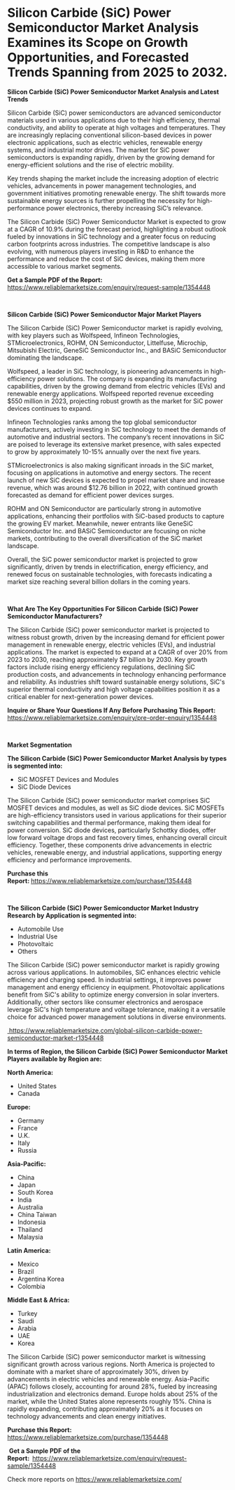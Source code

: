 <p><h1>Silicon Carbide (SiC) Power Semiconductor Market Analysis Examines its Scope on Growth Opportunities, and Forecasted Trends Spanning from 2025 to 2032.</h1></p><p><strong>Silicon Carbide (SiC) Power Semiconductor Market Analysis and Latest Trends</strong></p>
<p><p>Silicon Carbide (SiC) power semiconductors are advanced semiconductor materials used in various applications due to their high efficiency, thermal conductivity, and ability to operate at high voltages and temperatures. They are increasingly replacing conventional silicon-based devices in power electronic applications, such as electric vehicles, renewable energy systems, and industrial motor drives. The market for SiC power semiconductors is expanding rapidly, driven by the growing demand for energy-efficient solutions and the rise of electric mobility. </p><p>Key trends shaping the market include the increasing adoption of electric vehicles, advancements in power management technologies, and government initiatives promoting renewable energy. The shift towards more sustainable energy sources is further propelling the necessity for high-performance power electronics, thereby increasing SiC’s relevance. </p><p>The Silicon Carbide (SiC) Power Semiconductor Market is expected to grow at a CAGR of 10.9% during the forecast period, highlighting a robust outlook fueled by innovations in SiC technology and a greater focus on reducing carbon footprints across industries. The competitive landscape is also evolving, with numerous players investing in R&D to enhance the performance and reduce the cost of SiC devices, making them more accessible to various market segments.</p></p>
<p><strong>Get a Sample PDF of the Report:&nbsp;</strong> <a href="https://www.reliablemarketsize.com/enquiry/request-sample/1354448?utm_campaign=1872&utm_medium=2&utm_source=Github&utm_content=ia&utm_term=13022025&utm_id=silicon-carbide-sic-power-semiconductor">https://www.reliablemarketsize.com/enquiry/request-sample/1354448</a></p>
<p>&nbsp;</p>
<p><strong>Silicon Carbide (SiC) Power Semiconductor Major Market Players</strong></p>
<p><p>The Silicon Carbide (SiC) Power Semiconductor market is rapidly evolving, with key players such as Wolfspeed, Infineon Technologies, STMicroelectronics, ROHM, ON Semiconductor, Littelfuse, Microchip, Mitsubishi Electric, GeneSiC Semiconductor Inc., and BASiC Semiconductor dominating the landscape.</p><p>Wolfspeed, a leader in SiC technology, is pioneering advancements in high-efficiency power solutions. The company is expanding its manufacturing capabilities, driven by the growing demand from electric vehicles (EVs) and renewable energy applications. Wolfspeed reported revenue exceeding $550 million in 2023, projecting robust growth as the market for SiC power devices continues to expand.</p><p>Infineon Technologies ranks among the top global semiconductor manufacturers, actively investing in SiC technology to meet the demands of automotive and industrial sectors. The company’s recent innovations in SiC are poised to leverage its extensive market presence, with sales expected to grow by approximately 10-15% annually over the next five years.</p><p>STMicroelectronics is also making significant inroads in the SiC market, focusing on applications in automotive and energy sectors. The recent launch of new SiC devices is expected to propel market share and increase revenue, which was around $12.76 billion in 2022, with continued growth forecasted as demand for efficient power devices surges.</p><p>ROHM and ON Semiconductor are particularly strong in automotive applications, enhancing their portfolios with SiC-based products to capture the growing EV market. Meanwhile, newer entrants like GeneSiC Semiconductor Inc. and BASiC Semiconductor are focusing on niche markets, contributing to the overall diversification of the SiC market landscape.</p><p>Overall, the SiC power semiconductor market is projected to grow significantly, driven by trends in electrification, energy efficiency, and renewed focus on sustainable technologies, with forecasts indicating a market size reaching several billion dollars in the coming years.</p></p>
<p>&nbsp;</p>
<p><strong>What Are The Key Opportunities For Silicon Carbide (SiC) Power Semiconductor Manufacturers?</strong></p>
<p><p>The Silicon Carbide (SiC) power semiconductor market is projected to witness robust growth, driven by the increasing demand for efficient power management in renewable energy, electric vehicles (EVs), and industrial applications. The market is expected to expand at a CAGR of over 20% from 2023 to 2030, reaching approximately $7 billion by 2030. Key growth factors include rising energy efficiency regulations, declining SiC production costs, and advancements in technology enhancing performance and reliability. As industries shift toward sustainable energy solutions, SiC's superior thermal conductivity and high voltage capabilities position it as a critical enabler for next-generation power devices.</p></p>
<p><strong>Inquire or Share Your Questions If Any Before Purchasing This Report:</strong> <a href="https://www.reliablemarketsize.com/enquiry/pre-order-enquiry/1354448?utm_campaign=1872&utm_medium=2&utm_source=Github&utm_content=ia&utm_term=13022025&utm_id=silicon-carbide-sic-power-semiconductor">https://www.reliablemarketsize.com/enquiry/pre-order-enquiry/1354448</a></p>
<p>&nbsp;</p>
<p><strong>Market Segmentation</strong></p>
<p><strong>The Silicon Carbide (SiC) Power Semiconductor Market Analysis by types is segmented into:</strong></p>
<p><ul><li>SiC MOSFET Devices and Modules</li><li>SiC Diode Devices</li></ul></p>
<p><p>The Silicon Carbide (SiC) power semiconductor market comprises SiC MOSFET devices and modules, as well as SiC diode devices. SiC MOSFETs are high-efficiency transistors used in various applications for their superior switching capabilities and thermal performance, making them ideal for power conversion. SiC diode devices, particularly Schottky diodes, offer low forward voltage drops and fast recovery times, enhancing overall circuit efficiency. Together, these components drive advancements in electric vehicles, renewable energy, and industrial applications, supporting energy efficiency and performance improvements.</p></p>
<p><strong>Purchase this Report:&nbsp;</strong><a href="https://www.reliablemarketsize.com/purchase/1354448?utm_campaign=1872&utm_medium=2&utm_source=Github&utm_content=ia&utm_term=13022025&utm_id=silicon-carbide-sic-power-semiconductor">https://www.reliablemarketsize.com/purchase/1354448</a></p>
<p>&nbsp;</p>
<p><strong>The Silicon Carbide (SiC) Power Semiconductor Market Industry Research by Application is segmented into:</strong></p>
<p><ul><li>Automobile Use</li><li>Industrial Use</li><li>Photovoltaic</li><li>Others</li></ul></p>
<p><p>The Silicon Carbide (SiC) power semiconductor market is rapidly growing across various applications. In automobiles, SiC enhances electric vehicle efficiency and charging speed. In industrial settings, it improves power management and energy efficiency in equipment. Photovoltaic applications benefit from SiC's ability to optimize energy conversion in solar inverters. Additionally, other sectors like consumer electronics and aerospace leverage SiC's high temperature and voltage tolerance, making it a versatile choice for advanced power management solutions in diverse environments.</p></p>
<p><a href="https://www.reliablemarketsize.com/global-silicon-carbide-power-semiconductor-market-r1354448?utm_campaign=1872&utm_medium=2&utm_source=Github&utm_content=ia&utm_term=13022025&utm_id=silicon-carbide-sic-power-semiconductor">&nbsp;https://www.reliablemarketsize.com/global-silicon-carbide-power-semiconductor-market-r1354448</a></p>
<p><strong>In terms of Region, the Silicon Carbide (SiC) Power Semiconductor Market Players available by Region are:</strong></p>
<p>
    <p> <strong> North America: </strong>
        <ul>
            <li>United States</li>
            <li>Canada</li>
        </ul>
        </p> 
    <p> <strong> Europe: </strong>
        <ul>
            <li>Germany</li>
            <li>France</li>
            <li>U.K.</li>
            <li>Italy</li>
            <li>Russia</li>
        </ul>
        </p> 
    <p> <strong> Asia-Pacific: </strong>
        <ul>
            <li>China</li>
            <li>Japan</li>
            <li>South Korea</li>
            <li>India</li>
            <li>Australia</li>
            <li>China Taiwan</li>
            <li>Indonesia</li>
            <li>Thailand</li>
            <li>Malaysia</li>
        </ul>
        </p> 
    <p> <strong> Latin America: </strong>
        <ul>
            <li>Mexico</li>
            <li>Brazil</li>
            <li>Argentina Korea</li>
            <li>Colombia</li>
        </ul>
        </p> 
    <p> <strong> Middle East & Africa: </strong>
        <ul>
            <li>Turkey</li>
            <li>Saudi</li>
            <li>Arabia</li>
            <li>UAE</li>
            <li>Korea</li>
        </ul>
    </p>
    </p>
<p><p>The Silicon Carbide (SiC) power semiconductor market is witnessing significant growth across various regions. North America is projected to dominate with a market share of approximately 30%, driven by advancements in electric vehicles and renewable energy. Asia-Pacific (APAC) follows closely, accounting for around 28%, fueled by increasing industrialization and electronics demand. Europe holds about 25% of the market, while the United States alone represents roughly 15%. China is rapidly expanding, contributing approximately 20% as it focuses on technology advancements and clean energy initiatives.</p></p>
<p><strong>Purchase this Report: </strong><a href="https://www.reliablemarketsize.com/purchase/1354448?utm_campaign=1872&utm_medium=2&utm_source=Github&utm_content=ia&utm_term=13022025&utm_id=silicon-carbide-sic-power-semiconductor">https://www.reliablemarketsize.com/purchase/1354448</a></p>
<p>&nbsp;<strong>Get a Sample PDF of the Report:&nbsp;&nbsp;</strong><a href="https://www.reliablemarketsize.com/enquiry/request-sample/1354448?utm_campaign=1872&utm_medium=2&utm_source=Github&utm_content=ia&utm_term=13022025&utm_id=silicon-carbide-sic-power-semiconductor">https://www.reliablemarketsize.com/enquiry/request-sample/1354448</a></p>
<p><strong></strong></p>
<p>Check more reports on <a href="https://www.reliablemarketsize.com/?utm_campaign=1872&utm_medium=2&utm_source=Github&utm_content=ia&utm_term=13022025&utm_id=silicon-carbide-sic-power-semiconductor">https://www.reliablemarketsize.com/</a></p>